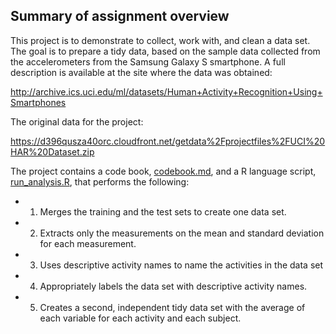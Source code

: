 ## Summary of assignment overview
This project is to demonstrate to collect, work with, and clean a data set. The goal is to prepare a tidy data, based on the sample data collected from the accelerometers from the Samsung Galaxy S smartphone. A full description is available at the site where the data was obtained: 

http://archive.ics.uci.edu/ml/datasets/Human+Activity+Recognition+Using+Smartphones 

The original data for the project: 

https://d396qusza40orc.cloudfront.net/getdata%2Fprojectfiles%2FUCI%20HAR%20Dataset.zip 

The project contains a code book, [codebook.md](codebook.md), and a R language script, [run_analysis.R](run_analysis.R), that performs the following:

* 1) Merges the training and the test sets to create one data set.
* 2) Extracts only the measurements on the mean and standard deviation for each measurement. 
* 3) Uses descriptive activity names to name the activities in the data set
* 4) Appropriately labels the data set with descriptive activity names. 
* 5) Creates a second, independent tidy data set with the average of each variable for each activity and each subject. 
